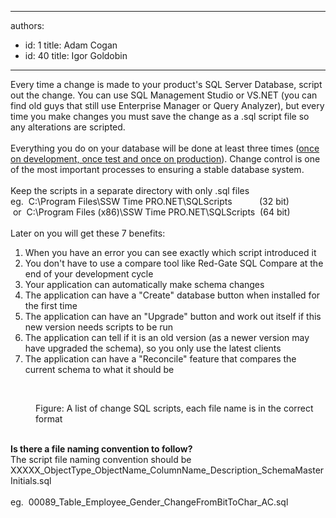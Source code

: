 

---
authors:
  - id: 1
    title: Adam Cogan
  - id: 40
    title: Igor Goldobin
---




<span class='intro'> Every time a change is made to your product's SQL Server Database, script out the change. You can use SQL Management Studio or VS.NET (you can find old guys that still use Enterprise Manager or Query Analyzer), but every time you make changes you must save the change as a .sql script file so any alterations are scripted. <br><br>Everything you do on your database will be done at least three times (<a href="/Management/RulesToSuccessfulProjects/Pages/SeparateDevelopmentTestingAndProductionEnvironment.aspx" shape="rect">once on development, once test and once on production</a>). Change control is one of the most important processes to ensuring a stable database system.&#160;<br><br>Keep the scripts in a separate directory with only .sql files <br>eg.&#160;&#160;C&#58;\Program Files\SSW Time PRO.NET\SQLScripts&#160;&#160;&#160;&#160;&#160;&#160;&#160;&#160; &#160; (32 bit)<br>&#160;or&#160;&#160;C&#58;\Program Files (x86)\SSW Time PRO.NET\SQLScripts&#160; (64 bit)<br><br>Later on you will get these&#160;7 benefits&#58;  </span>

<ol><li>When you have an error you can see exactly which script introduced it </li>
<li>You don't have to use a compare tool like Red-Gate SQL Compare at the end of your development cycle </li>
<li>Your application can automatically make schema changes </li>
<li>The application can have a &quot;Create&quot; database button when installed for the first time </li>
<li>The application can have an &quot;Upgrade&quot; button and work out itself if this new version needs scripts to be run </li>
<li>The application can tell if it is an old version (as a newer version may have upgraded the schema), so you only use the latest clients </li>
<li>The application can have a &quot;Reconcile&quot; feature that compares the current schema to what it should be </li></ol>
<br><dl class="image"><dt><img src="/SoftwareDevelopment/RulesToBetterSQLServerSchemaDeployment/PublishingImages/ChangeScripts.jpg" alt="" /> </dt>
<dd>Figure&#58; A list of change SQL scripts, each file name is in the correct format </dd></dl>
<br><strong>Is there a file naming convention to follow?</strong><br>The script file naming convention should be XXXXX_ObjectType_ObjectName_ColumnName_Description_SchemaMasterInitials.sql <br><br>eg.&#160; 00089_Table_Employee_Gender_ChangeFromBitToChar_AC.sql<br>


